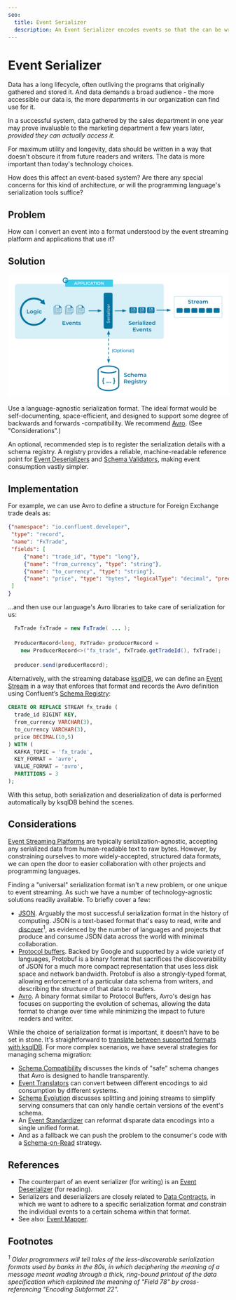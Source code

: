```yaml
---
seo:
  title: Event Serializer
  description: An Event Serializer encodes events so that the can be written to disk, transferred across the network, and generally preserved for future readers.
---
```


# Event Serializer

Data has a long lifecycle, often outliving the programs that
originally gathered and stored it. And data demands a broad
audience - the more accessible our data is, the more departments in
our organization can find use for it. 

In a successful system, data gathered by the sales department in one
year may prove invaluable to the marketing department a few years
later, _provided they can actually access it_.

For maximum utility and longevity, data should be written in a way
that doesn't obscure it from future readers and writers. The data is
more important than today's technology choices.

How does this affect an event-based system? Are there any special
concerns for this kind of architecture, or will the programming
language's serialization tools suffice?

## Problem

How can I convert an event into a format understood by the event
streaming platform and applications that use it?

## Solution

![event serializer](../img/event-serializer.svg)

Use a language-agnostic serialization format. The ideal format would
be self-documenting, space-efficient, and designed to support some
degree of backwards and forwards -compatibility. We recommend
[Avro][avro]. (See "Considerations".)

An optional, recommended step is to register the serialization details
with a schema registry. A registry provides a reliable,
machine-readable reference point for [Event Deserializers](./event-deserializer.md) 
and [Schema Validators](../event-source/schema-validator.md), making event
consumption vastly simpler.

## Implementation

For example, we can use Avro to define a structure for Foreign Exchange
trade deals as:

```json
{"namespace": "io.confluent.developer",
 "type": "record",
 "name": "FxTrade",
 "fields": [
     {"name": "trade_id", "type": "long"},
     {"name": "from_currency", "type": "string"},
     {"name": "to_currency", "type": "string"},
     {"name": "price", "type": "bytes", "logicalType": "decimal", "precision": 10, "scale": 5}
 ]
}
```

...and then use our language's Avro libraries to take care of serialization for us:

```java
  FxTrade fxTrade = new FxTrade( ... );

  ProducerRecord<long, FxTrade> producerRecord =
    new ProducerRecord<>("fx_trade", fxTrade.getTradeId(), fxTrade);

  producer.send(producerRecord);
```

Alternatively, with the streaming database
[ksqlDB](https://ksqldb.io/), we can define an [Event Stream](../event-stream/event-stream.md) in a way that enforces that
format and records the Avro definition using Confluent’s 
[Schema Registry](https://docs.confluent.io/platform/current/schema-registry/index.html):

```sql
CREATE OR REPLACE STREAM fx_trade (
  trade_id BIGINT KEY,
  from_currency VARCHAR(3),
  to_currency VARCHAR(3),
  price DECIMAL(10,5)
) WITH (
  KAFKA_TOPIC = 'fx_trade',
  KEY_FORMAT = 'avro',
  VALUE_FORMAT = 'avro',
  PARTITIONS = 3
);
```

With this setup, both serialization and deserialization of data is
performed automatically by ksqlDB behind the scenes.

## Considerations

[Event Streaming Platforms](../event-stream/event-streaming-platform.md) are typically
serialization-agnostic, accepting any serialized data from
human-readable text to raw bytes. However, by constraining ourselves
to more widely-accepted, structured data formats, we can open the door
to easier collaboration with other projects and programming languages.

Finding a "universal" serialization format isn't a new problem, or
one unique to event streaming. As such we have a number of
technology-agnostic solutions readily available. To briefly cover a
few:

* [JSON](https://www.json.org/). Arguably the most successful
  serialization format in the history of computing. JSON is a
  text-based format that's easy to read, write and
  [discover](https://en.wikipedia.org/wiki/Discoverability)<sup>1</sup>,
  as evidenced by the number of languages and projects that produce
  and consume JSON data across the world with minimal collaboration.
* [Protocol buffers](https://developers.google.com/protocol-buffers). Backed by
  Google and supported by a wide variety of languages, Protobuf is a
  binary format that sacrifices the discoverability of JSON for a much
  more compact representation that uses less disk space and network
  bandwidth. Protobuf is also a strongly-typed format, allowing
  enforcement of a particular data schema from writers, and describing
  the structure of that data to readers.
* [Avro][avro]. A binary format similar to
  Protocol Buffers, Avro's design has focuses on supporting the
  evolution of schemas, allowing the data format to change over time
  while minimizing the impact to future readers and writer.

While the choice of serialization format is important, it doesn't have
to be set in stone. It's straightforward to 
[translate between supported formats with ksqlDB](https://kafka-tutorials.confluent.io/changing-serialization-format/ksql.html). 
For more complex scenarios, we have several strategies for managing schema migration:

* [Schema Compatibility](../event-stream/schema-compatibility/)
  discusses the kinds of "safe" schema changes that Avro is designed
  to handle transparently.
* [Event Translators](../event-processing/event-translator.md ) can
  convert between different encodings to aid consumption by different
  systems.
* [Schema Evolution](../event-stream/schema-evolution/)
  discusses splitting and joining streams to simplify serving
  consumers that can only handle certain versions of the event's
  schema.
* An [Event Standardizer](./event-standardizer.md) can reformat
  disparate data encodings into a single unified format.
* And as a fallback we can push the problem to the consumer's code
  with a [Schema-on-Read](./schema-on-read.md) strategy.

## References

* The counterpart of an event serializer (for writing) is an [Event Deserializer](./event-deserializer.md) (for reading).
* Serializers and deserializers are closely related to 
  [Data Contracts](./data-contract.md), in which we want to adhere to a
  specific serialization format _and_ constrain the individual events
  to a certain schema within that format.
* See also: [Event Mapper](../event-processing/event-mapper.md).

## Footnotes

_<sup>1</sup> Older programmers will tell tales of the
less-discoverable serialization formats used by banks in the 80s, in
which deciphering the meaning of a message meant wading through a
thick, ring-bound printout of the data specification which explained the
meaning of "Field 78" by cross-referencing "Encoding Subformat 22"._

[Avro]: https://avro.apache.org/docs/current/
